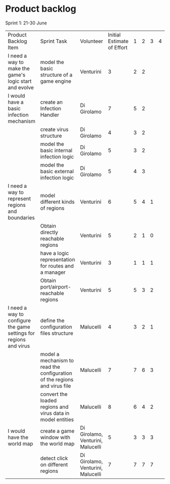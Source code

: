 # Product backlog

Sprint 1: 21-30 June

||||||||||
|------|-------|------|------|------|------|------|------|------|
|Product Backlog Item |Sprint Task |Volunteer | Initial Estimate of Effort | 1 | 2 | 3 | 4 | 5 |
|I need a way to make the game's logic start and evolve|model the basic structure of a game engine|Venturini|3|2|2||||
|I would have a basic infection mechanism|create an Infection Handler|Di Girolamo|7|5|2||||
||create virus structure|Di Girolamo|4|3|2||||
||model the basic internal infection logic|Di Girolamo|5|3|2||||
||model the basic external infection logic|Di Girolamo|5|4|3||||
|I need a way to represent regions and boundaries|model different kinds of regions|Venturini|6|5|4|1|||
||Obtain directly reachable regions|Venturini|5|2|1|0|||
||have a logic representation for routes and a manager|Venturini|3|1|1|1|||
||Obtain port/airport-reachable regions|Venturini|5|5|3|2|||
|I need a way to configure the game settings for regions and virus|define the configuration files structure|Malucelli|4|3|2|1|||
||model a mechanism to read the configuration of the regions and virus file|Malucelli|7|7|6|3|||
||convert the loaded regions and virus data in model entities|Malucelli|8|6|4|2|||
|I would have the world map|create a game window with the world map|Di Girolamo, Venturini, Malucelli|5|3|3|3|||
||detect click on different regions|Di Girolamo, Venturini, Malucelli|7|7|7|7|||
